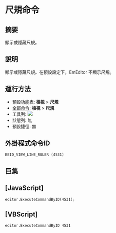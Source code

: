 # 尺規命令

## 摘要

顯示或隱藏尺規。

## 說明

顯示或隱藏尺規。在預設設定下，EmEditor 不顯示尺規。

## 運行方法

- 預設功能表: **檢視** \> **尺規**
- [全部命令](../tools/all_commands): **檢視** \> **尺規**
- 工具列:
![](../../images/ruler24x16..png)
- 狀態列: 無
- 預設捷徑: 無

## 外掛程式命令ID

```
EEID_VIEW_LINE_RULER (4531)
```

## 巨集

## \[JavaScript\]

```
editor.ExecuteCommandByID(4531);
```

## \[VBScript\]

```
editor.ExecuteCommandByID 4531
```
